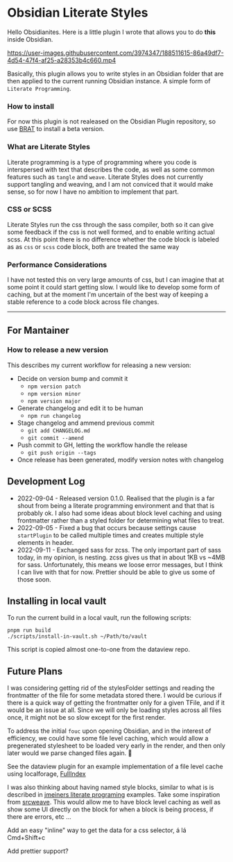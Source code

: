 # Obsidian Literate Styles

Hello Obsidianites. Here is a little plugin I wrote that allows you to do
**this** inside Obsidian.

https://user-images.githubusercontent.com/3974347/188511615-86a49df7-4d54-47f4-af25-a28353b4c660.mp4

Basically, this plugin allows you to write styles in an Obsidian folder that
are then applied to the current running Obsidian instance. A simple form of
`Literate Programming`.

### How to install

For now this plugin is not realeased on the Obsidian Plugin repository, so use
[BRAT][brat] to install a beta version.

### What are Literate Styles

Literate programming is a type of programming where you code is interspersed
with text that describes the code, as well as some common features such as
`tangle` and `weave`. Literate Styles does not currently support tangling and
weaving, and I am not conviced that it would make sense, so for now I have no
ambition to implement that part.

### CSS or SCSS

Literate Styles run the css through the sass compiler, both so it can give some
feedback if the css is not well formed, and to enable writing actual scss. At
this point there is no difference whether the code block is labeled as as `css`
or `scss` code block, both are treated the same way

### Performance Considerations

I have not tested this on very large amounts of css, but I can imagine that at
some point it could start getting slow. I would like to develop some form of
caching, but at the moment I'm uncertain of the best way of keeping a stable
reference to a code block across file changes.

---

## For Mantainer

### How to release a new version

This describes my current workflow for releasing a new version:

- Decide on version bump and commit it
  - `npm version patch`
  - `npm version minor`
  - `npm version major`
- Generate changelog and edit it to be human
  - `npm run changelog`
- Stage changelog and ammend previous commit
  - `git add CHANGELOG.md`
  - `git commit --amend`
- Push commit to GH, letting the workflow handle the release
  - `git push origin --tags`
- Once release has been generated, modify version notes with changelog

## Development Log

- 2022-09-04 - Released version 0.1.0. Realised that the plugin is a far shout
  from being a literate programming environment and that that is probably ok. I
  also had some ideas about block level caching and using frontmatter rather
  than a styled folder for determining what files to treat.
- 2022-09-05 - Fixed a bug that occurs because settings cause `startPlugin` to
  be called multiple times and creates multiple style elements in header.
- 2022-09-11 - Exchanged sass for zcss. The only important part of sass today,
  in my opinion, is nesting. zcss gives us that in about 1KB vs ~4MB for sass.
  Unfortunately, this means we loose error messages, but I think I can live with
  that for now. Prettier should be able to give us some of those soon.

## Installing in local vault

To run the current build in a local vault, run the following scripts:

```
pnpm run build
./scripts/install-in-vault.sh ~/Path/to/vault
```

This script is copied almost one-to-one from the dataview repo.

## Future Plans

I was considering getting rid of the stylesFolder settings and reading the
frontmatter of the file for some metadata stored there. I would be curious if
there is a quick way of getting the frontmatter only for a given TFile, and if
it would be an issue at all. Since we will only be loading styles across all
files once, it might not be so slow except for the first render.

To address the initial `fouc` upon opening Obsidian, and in the interest of
efficiency, we could have some file level caching, which would allow a
pregenerated stylesheet to be loaded very early in the render, and then only
later would we parse changed files again. :thinking:

See the dataview plugin for an example implementation of a file level cache
using localforage, [FullIndex][fullindex]

I was also thinking about having named style blocks, similar to what is is
described in [jmeiners literate programing][jmeiner] examples. Take some inspiration
from [srcweave][srcweave]. This would allow me to have block level caching as well as
show some UI directly on the block for when a block is being process, if there
are errors, etc ...

Add an easy "inline" way to get the data for a css selector, á lá Cmd+Shift+c

Add prettier support?

[brat]: https://obsidian.md/plugins?id=obsidian42-brat
[fullindex]: https://github.com/blacksmithgu/obsidian-dataview/blob/master/src/data-index/index.ts
[jmeiner]: https://www.jmeiners.com/literate-programming
[srcweave]: https://github.com/justinmeiners/srcweave
